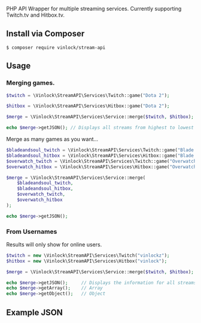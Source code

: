 PHP API Wrapper for multiple streaming services. Currently supporting Twitch.tv and Hitbox.tv.


## Install via Composer

```
$ composer require vinlock/stream-api
```

## Usage

### Merging games.
```php
$twitch = \Vinlock\StreamAPI\Services\Twitch::game("Dota 2");

$hitbox = \Vinlock\StreamAPI\Services\Hitbox::game("Dota 2");

$merge = \Vinlock\StreamAPI\Services\Service::merge($twitch, $hitbox);

echo $merge->getJSON(); // Displays all streams from highest to lowest viewers for Dota 2 on Twitch and Hitbox.
```
Merge as many games as you want...
```php
$bladeandsoul_twitch = \Vinlock\StreamAPI\Services\Twitch::game("Blade and Soul");
$bladeandsoul_hitbox = \Vinlock\StreamAPI\Services\Hitbox::game("Blade and Soul");
$overwatch_twitch = \Vinlock\StreamAPI\Services\Twitch::game("Overwatch");
$overwatch_hitbox = \Vinlock\StreamAPI\Services\Hitbox::game("Overwatch");

$merge = \Vinlock\StreamAPI\Services\Service::merge(
    $bladeandsoul_twitch,
    $bladeandsoul_hitbox, 
    $overwatch_twitch, 
    $overwatch_hitbox
);

echo $merge->getJSON();
```

### From Usernames
Results will only show for online users.
```php
$twitch = new \Vinlock\StreamAPI\Services\Twitch("vinlockz");
$hitbox = new \Vinlock\StreamAPI\Services\Hitbox("vinlock");

$merge = \Vinlock\StreamAPI\Services\Service::merge($twitch, $hitbox);

echo $merge->getJSON();     // Displays the information for all streams merged as JSON.
echo $merge->getArray();    // Array
echo $merge->getObject();   // Object
```

## Example JSON
